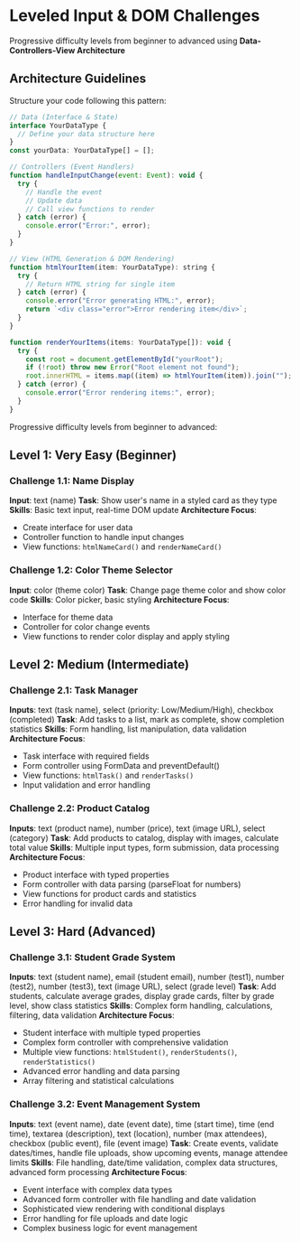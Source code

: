 # Leveled Input & DOM Challenges

Progressive difficulty levels from beginner to advanced using **Data-Controllers-View Architecture**

## Architecture Guidelines

Structure your code following this pattern:

```javascript
// Data (Interface & State)
interface YourDataType {
  // Define your data structure here
}
const yourData: YourDataType[] = [];

// Controllers (Event Handlers)
function handleInputChange(event: Event): void {
  try {
    // Handle the event
    // Update data
    // Call view functions to render
  } catch (error) {
    console.error("Error:", error);
  }
}

// View (HTML Generation & DOM Rendering)
function htmlYourItem(item: YourDataType): string {
  try {
    // Return HTML string for single item
  } catch (error) {
    console.error("Error generating HTML:", error);
    return `<div class="error">Error rendering item</div>`;
  }
}

function renderYourItems(items: YourDataType[]): void {
  try {
    const root = document.getElementById("yourRoot");
    if (!root) throw new Error("Root element not found");
    root.innerHTML = items.map((item) => htmlYourItem(item)).join("");
  } catch (error) {
    console.error("Error rendering items:", error);
  }
}
```

Progressive difficulty levels from beginner to advanced:

## Level 1: Very Easy (Beginner)

### Challenge 1.1: Name Display

**Input**: text (name)
**Task**: Show user's name in a styled card as they type
**Skills**: Basic text input, real-time DOM update
**Architecture Focus**:

- Create interface for user data
- Controller function to handle input changes
- View functions: `htmlNameCard()` and `renderNameCard()`

### Challenge 1.2: Color Theme Selector

**Input**: color (theme color)
**Task**: Change page theme color and show color code
**Skills**: Color picker, basic styling
**Architecture Focus**:

- Interface for theme data
- Controller for color change events
- View functions to render color display and apply styling

## Level 2: Medium (Intermediate)

### Challenge 2.1: Task Manager

**Inputs**: text (task name), select (priority: Low/Medium/High), checkbox (completed)
**Task**: Add tasks to a list, mark as complete, show completion statistics
**Skills**: Form handling, list manipulation, data validation
**Architecture Focus**:

- Task interface with required fields
- Form controller using FormData and preventDefault()
- View functions: `htmlTask()` and `renderTasks()`
- Input validation and error handling

### Challenge 2.2: Product Catalog

**Inputs**: text (product name), number (price), text (image URL), select (category)
**Task**: Add products to catalog, display with images, calculate total value
**Skills**: Multiple input types, form submission, data processing
**Architecture Focus**:

- Product interface with typed properties
- Form controller with data parsing (parseFloat for numbers)
- View functions for product cards and statistics
- Error handling for invalid data

## Level 3: Hard (Advanced)

### Challenge 3.1: Student Grade System

**Inputs**: text (student name), email (student email), number (test1), number (test2), number (test3), text (image URL), select (grade level)
**Task**: Add students, calculate average grades, display grade cards, filter by grade level, show class statistics
**Skills**: Complex form handling, calculations, filtering, data validation
**Architecture Focus**:

- Student interface with multiple typed properties
- Complex form controller with comprehensive validation
- Multiple view functions: `htmlStudent()`, `renderStudents()`, `renderStatistics()`
- Advanced error handling and data parsing
- Array filtering and statistical calculations

### Challenge 3.2: Event Management System

**Inputs**: text (event name), date (event date), time (start time), time (end time), textarea (description), text (location), number (max attendees), checkbox (public event), file (event image)
**Task**: Create events, validate dates/times, handle file uploads, show upcoming events, manage attendee limits
**Skills**: File handling, date/time validation, complex data structures, advanced form processing
**Architecture Focus**:

- Event interface with complex data types
- Advanced form controller with file handling and date validation
- Sophisticated view rendering with conditional displays
- Error handling for file uploads and date logic
- Complex business logic for event management

